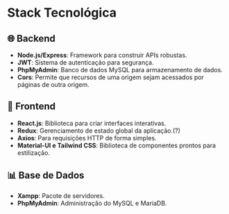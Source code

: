# Stack Tecnológica

## 🌐 Backend
- **Node.js/Express**: Framework para construir APIs robustas.
- **JWT**: Sistema de autenticação para segurança.
- **PhpMyAdmin**: Banco de dados MySQL para armazenamento de dados.
- **Cors**: Permite que recursos de uma origem sejam acessados por páginas de outra origem.

## 🎨 Frontend
- **React.js**: Biblioteca para criar interfaces interativas.
- **Redux**: Gerenciamento de estado global da aplicação.(?)
- **Axios**: Para requisições HTTP de forma simples.
- **Material-UI e Tailwind CSS**: Biblioteca de componentes prontos para estilização.

## 📊 Base de Dados
- **Xampp**: Pacote de servidores.
- **PhpMyAdmin**: Administração do MySQL e MariaDB.
